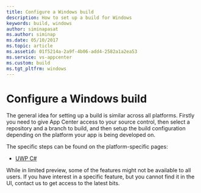```yaml
---
title: Configure a Windows build
description: How to set up a build for Windows
keywords: build, windows
author: siminapasat
ms.author: siminap
ms.date: 05/10/2017
ms.topic: article
ms.assetid: 01f5214a-2a9f-4b06-add4-2582a1a2ea53
ms.service: vs-appcenter
ms.custom: build
ms.tgt_pltfrm: windows
---
```


# Configure a Windows build
The general idea for setting up a build is similar across all platforms. Firstly you need to give App Center access to your source control, then select a repository and a branch to build, and then setup the build configuration depending on the platform your app is being developed on.

The specific steps can be found on the platform-specific pages:
* [UWP C#](uwp.md)

While in limited preview, some of the features might not be available to all users. If you have interest in a specific feature, but you cannot find it in the UI, contact us to get access to the latest bits.
